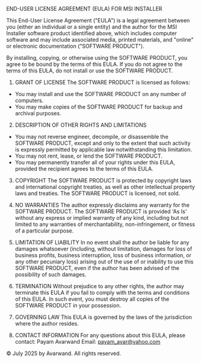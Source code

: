 END-USER LICENSE AGREEMENT (EULA) FOR MSI INSTALLER

This End-User License Agreement ("EULA") is a legal agreement between you (either an individual or a single entity) and the author for the MSI Installer software product identified above, which includes computer software and may include associated media, printed materials, and "online" or electronic documentation ("SOFTWARE PRODUCT").

By installing, copying, or otherwise using the SOFTWARE PRODUCT, you agree to be bound by the terms of this EULA. If you do not agree to the terms of this EULA, do not install or use the SOFTWARE PRODUCT.

1. GRANT OF LICENSE
The SOFTWARE PRODUCT is licensed as follows:
- You may install and use the SOFTWARE PRODUCT on any number of computers.
- You may make copies of the SOFTWARE PRODUCT for backup and archival purposes.

2. DESCRIPTION OF OTHER RIGHTS AND LIMITATIONS
- You may not reverse engineer, decompile, or disassemble the SOFTWARE PRODUCT, except and only to the extent that such activity is expressly permitted by applicable law notwithstanding this limitation.
- You may not rent, lease, or lend the SOFTWARE PRODUCT.
- You may permanently transfer all of your rights under this EULA, provided the recipient agrees to the terms of this EULA.

3. COPYRIGHT
The SOFTWARE PRODUCT is protected by copyright laws and international copyright treaties, as well as other intellectual property laws and treaties. The SOFTWARE PRODUCT is licensed, not sold.

4. NO WARRANTIES
The author expressly disclaims any warranty for the SOFTWARE PRODUCT. The SOFTWARE PRODUCT is provided 'As Is' without any express or implied warranty of any kind, including but not limited to any warranties of merchantability, non-infringement, or fitness of a particular purpose.

5. LIMITATION OF LIABILITY
In no event shall the author be liable for any damages whatsoever (including, without limitation, damages for loss of business profits, business interruption, loss of business information, or any other pecuniary loss) arising out of the use of or inability to use this SOFTWARE PRODUCT, even if the author has been advised of the possibility of such damages.

6. TERMINATION
Without prejudice to any other rights, the author may terminate this EULA if you fail to comply with the terms and conditions of this EULA. In such event, you must destroy all copies of the SOFTWARE PRODUCT in your possession.

7. GOVERNING LAW
This EULA is governed by the laws of the jurisdiction where the author resides.

8. CONTACT INFORMATION
For any questions about this EULA, please contact:
Payam Avarwand
Email: payam_avar@yahoo.com

© July 2025 by Avarwand. All rights reserved.